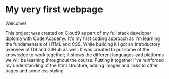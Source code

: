 # My very first webpage

Welcome!

This project was created on Cloud9 as part of my full stack developer diploma with Code Academy. It's my first coding approach as I'm learning the fundamentals of HTML and CSS. While building it I got an introductory overview of Git and GitHub as well.
It was created to put some of the knowledge to work together; it shows the different languages and platforms we will be learning throughout the course. Putting it together I've reinforced my understanding of the html structure, adding images and links to other pages and some css styling.
